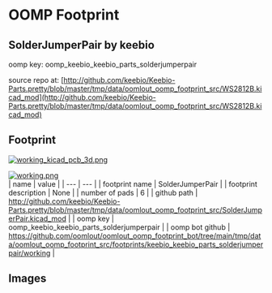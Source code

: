 # OOMP Footprint  
## SolderJumperPair  by keebio  
  
oomp key: oomp_keebio_keebio_parts_solderjumperpair  
  
source repo at: [http://github.com/keebio/Keebio-Parts.pretty/blob/master/tmp/data/oomlout_oomp_footprint_src/WS2812B.kicad_mod](http://github.com/keebio/Keebio-Parts.pretty/blob/master/tmp/data/oomlout_oomp_footprint_src/WS2812B.kicad_mod)  
## Footprint  
  
[![working_kicad_pcb_3d.png](working_kicad_pcb_3d_600.png)](working_kicad_pcb_3d.png)  
  
[![working.png](working_600.png)](working.png)  
| name | value | 
| --- | --- | 
| footprint name | SolderJumperPair | 
| footprint description | None | 
| number of pads | 6 | 
| github path | http://github.com/keebio/Keebio-Parts.pretty/blob/master/tmp/data/oomlout_oomp_footprint_src/SolderJumperPair.kicad_mod | 
| oomp key | oomp_keebio_keebio_parts_solderjumperpair | 
| oomp bot github | https://github.com/oomlout/oomlout_oomp_footprint_bot/tree/main/tmp/data/oomlout_oomp_footprint_src/footprints/keebio_keebio_parts_solderjumperpair/working | 
## Images  
